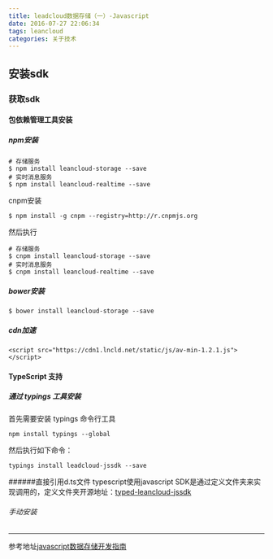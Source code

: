 ```yaml
---
title: leadcloud数据存储（一）-Javascript
date: 2016-07-27 22:06:34
tags: leancloud
categories: 关于技术
---
```

## 安装sdk
### 获取sdk
#### 包依赖管理工具安装
##### npm安装

```
# 存储服务
$ npm install leancloud-storage --save
# 实时消息服务
$ npm install leancloud-realtime --save
```

cnpm安装
```
$ npm install -g cnpm --registry=http://r.cnpmjs.org
```
然后执行
```
# 存储服务
$ cnpm install leancloud-storage --save
# 实时消息服务
$ cnpm install leancloud-realtime --save
```
##### bower安装
```
$ bower install leancloud-storage --save
```
##### cdn加速
```
<script src="https://cdn1.lncld.net/static/js/av-min-1.2.1.js"></script>
 ```
#### TypeScript 支持
##### 通过 typings 工具安装

首先需要安装 typings 命令行工具
```
npm install typings --global
```
然后执行如下命令：
```
typings install leadcloud-jssdk --save
```
######直接引用d.ts文件
typescript使用javascript SDK是通过定义文件夹来实现调用的，定义文件夹开源地址：[typed-leancloud-jssdk](https://github.com/leancloud/typed-leancloud-jssdk)

###### 手动安装

-----
参考地址[javascript数据存储开发指南](https://leancloud.cn/docs/leanstorage_guide-js.html)


